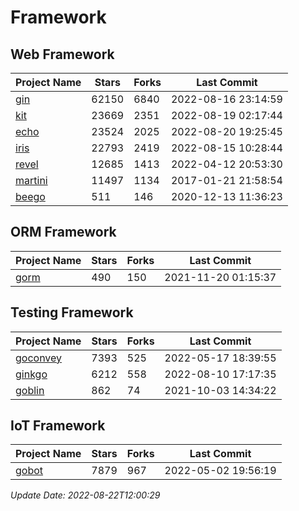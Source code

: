 # Framework

## Web Framework
| Project Name | Stars | Forks | Last Commit |
| ------------ | ----- | ----- | ----------- |
| [gin](https://github.com/gin-gonic/gin) | 62150 | 6840 | 2022-08-16 23:14:59 |
| [kit](https://github.com/go-kit/kit) | 23669 | 2351 | 2022-08-19 02:17:44 |
| [echo](https://github.com/labstack/echo) | 23524 | 2025 | 2022-08-20 19:25:45 |
| [iris](https://github.com/kataras/iris) | 22793 | 2419 | 2022-08-15 10:28:44 |
| [revel](https://github.com/revel/revel) | 12685 | 1413 | 2022-04-12 20:53:30 |
| [martini](https://github.com/go-martini/martini) | 11497 | 1134 | 2017-01-21 21:58:54 |
| [beego](https://github.com/astaxie/beego) | 511 | 146 | 2020-12-13 11:36:23 |

## ORM Framework
| Project Name | Stars | Forks | Last Commit |
| ------------ | ----- | ----- | ----------- |
| [gorm](https://github.com/jinzhu/gorm) | 490 | 150 | 2021-11-20 01:15:37 |

## Testing Framework
| Project Name | Stars | Forks | Last Commit |
| ------------ | ----- | ----- | ----------- |
| [goconvey](https://github.com/smartystreets/goconvey) | 7393 | 525 | 2022-05-17 18:39:55 |
| [ginkgo](https://github.com/onsi/ginkgo) | 6212 | 558 | 2022-08-10 17:17:35 |
| [goblin](https://github.com/franela/goblin) | 862 | 74 | 2021-10-03 14:34:22 |

## IoT Framework
| Project Name | Stars | Forks | Last Commit |
| ------------ | ----- | ----- | ----------- |
| [gobot](https://github.com/hybridgroup/gobot) | 7879 | 967 | 2022-05-02 19:56:19 |

*Update Date: 2022-08-22T12:00:29*